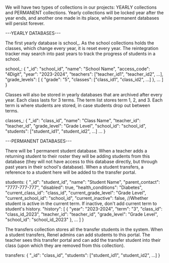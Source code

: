 We will have two types of collections in our projects: YEARLY collections and PERMANENT collections. Yearly collections will be locked year after the year ends, and another one made in its place, while permanent databases will persist forever.

---YEARLY DATABASES---

The first yearly database is school_<year>. As the school collections holds the classes, which change every year, it is reset every year. The reintegration tracker may search into past years to track the progress of students in a school.

school_<year>:
    {
    "_id": "school_id",
    "name": "School Name",
    "access_code": "4Digit",
    "year": "2023-2024",
    "teachers": ["teacher_id1", "teacher_id2", ...],
    "grade_levels": [
        {
        "grade": "5",
        "classes": ["class_id1", "class_id2", ...]
        },
        ...
    ]
    }


Classes will also be stored in yearly databases that are archived after every year. Each class lasts for 3 terms. The term list stores term 1, 2, and 3. Each term is where students are stored, in case students drop out between terms.

classes_<year>:
    {
    "_id": "class_id",
    "name": "Class Name",
    "teacher_id": "teacher_id",
    "grade_level": "Grade Level",
    "school_id": "school_id",
    "students": ["student_id1", "student_id2", ...]
    ...
    }


---PERMANENT DATABASES---

There will be 1 permanent student database. When a teacher adds a returning student to their roster they will be adding students from this database (they will not have access to this database directly, but through past years in their school's database). When a student transfers, a reference to a student here will be added to the transfer portal. 

students:
    {
    "_id": "student_id",
    "name": "Student Name",
    "parent_contact": "7777-777-777",
    "disabled": true,
    "health_conditions": "Diabetes",
    "current_class_id": "class_id",
    "current_grade_level": "Grade Level",
    "current_school_id": "school_id",
    "current_inactive": false, //Whether student is active in the current term. If inactive, don't add current term to student's history.
    "history": [
        {
        "year": "2023-2024",
        "term": "3",
        "class_id": "class_id_2023",
        "teacher_id": "teacher_id",
        "grade_level": "Grade Level",
        "school_id": "school_id_2023"
        },
        ...
    ]
    }


The transfers collection stores all the transfer students in the system. When a student transfers, Renel admins can add students to this portal. The teacher sees this transfer portal and can add the transfer student into their class (upon which they are removed from this collection).

transfers:
    {
    "_id": "class_id",
    "students": ["student_id1", "student_id2", ...]
    }